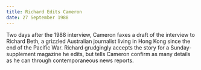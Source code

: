 ```yaml
---
title: Richard Edits Cameron 
date: 27 September 1988
---
```


Two days after the 1988 interview, Cameron faxes a draft of the
interview to Richard Beth, a grizzled Australian journalist living in Hong Kong since the end of the Pacific War. Richard grudgingly accepts the story for a Sunday-supplement magazine he
edits, but tells Cameron confirm as many details as he can through
contemporaneous news reports.